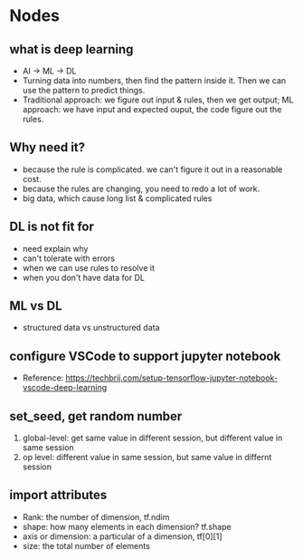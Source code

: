 # Nodes

## what is deep learning

* AI -> ML -> DL
* Turning data into numbers, then find the pattern inside it. Then we can use the pattern to predict things.
* Traditional approach: we figure out input & rules, then we get output; ML approach: we have input and expected ouput, the code figure out the rules.

## Why need it?

* because the rule is complicated. we can't figure it out in a reasonable cost.
* because the rules are changing, you need to redo a lot of work.
* big data, which cause long list & complicated rules

## DL is not fit for

* need explain why
* can't tolerate with errors
* when we can use rules to resolve it
* when you don't have data for DL

## ML vs DL
* structured data vs unstructured data

## configure VSCode to support jupyter notebook
* Reference: https://techbrij.com/setup-tensorflow-jupyter-notebook-vscode-deep-learning

## set_seed, get random number
1. global-level: get same value in different session, but different value in same session
2.  op level: different value in same session, but same value in differnt session

## import attributes
* Rank: the number of dimension, tf.ndim
* shape: how many elements in each dimension? tf.shape
* axis or dimension: a particular of a dimension, tf[0][1]
* size: the total number of elements